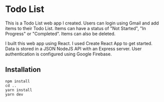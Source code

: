 # Todo List

This is a Todo List web app I created. Users can login using Gmail and add items to their Todo List. Items can have a status of "Not Started", "In Progress" or "Completed". Items can also be deleted.

I built this web app using React. I used Create React App to get started. Data is stored in a JSON NodeJS API with an Express server. User authentication is configured using Google Firebase.

## Installation
```cd todo-list/client
npm install
cd ..
yarn install
yarn dev
```
